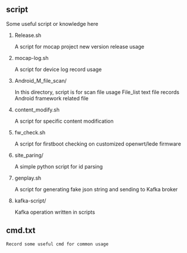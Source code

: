 ## script
Some useful script or knowledge here

1. Release.sh

    A script for mocap project new version release usage

2. mocap-log.sh

    A script for device log record usage

3. Android_M_file_scan/

    In this directory, script is for scan file usage
    File_list text file records Android framework related file

4. content_modify.sh

    A script for specific content modification

5. fw_check.sh

    A script for firstboot checking on customized openwrt/lede firmware

6. site_paring/

    A simple python script for id parsing

7. genplay.sh

    A script for generating fake json string and sending to Kafka broker

8. kafka-script/

   Kafka operation written in scripts

## cmd.txt

    Record some useful cmd for common usage
